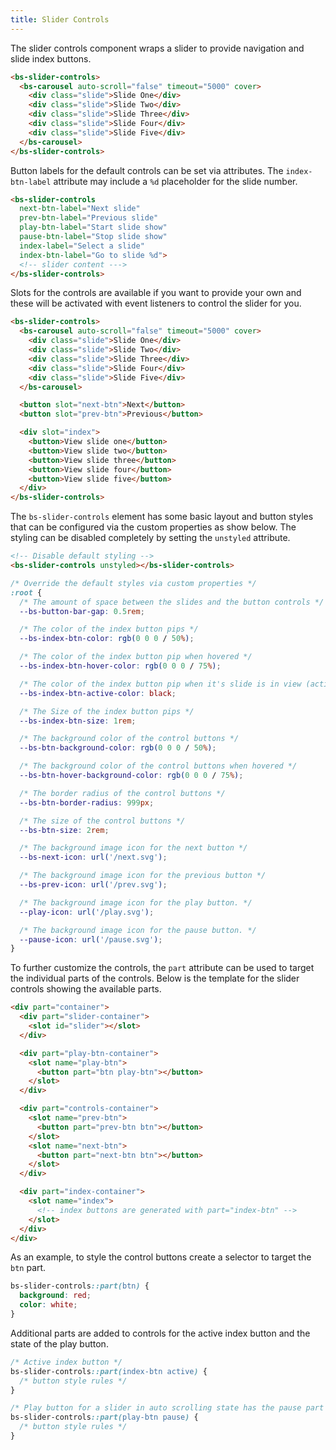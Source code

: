 ```yaml
---
title: Slider Controls
---
```


The slider controls component wraps a slider to provide navigation and slide index buttons.

```html
<bs-slider-controls>
  <bs-carousel auto-scroll="false" timeout="5000" cover>
    <div class="slide">Slide One</div>
    <div class="slide">Slide Two</div>
    <div class="slide">Slide Three</div>
    <div class="slide">Slide Four</div>
    <div class="slide">Slide Five</div>
  </bs-carousel>
</bs-slider-controls>
```

Button labels for the default controls can be set via attributes. The `index-btn-label`
attribute may include a `%d` placeholder for the slide number.

```html
<bs-slider-controls
  next-btn-label="Next slide"
  prev-btn-label="Previous slide"
  play-btn-label="Start slide show"
  pause-btn-label="Stop slide show"
  index-label="Select a slide"
  index-btn-label="Go to slide %d">
  <!-- slider content --->
</bs-slider-controls>
```

Slots for the controls are available if you want to provide your own and these will be activated
with event listeners to control the slider for you.

```html
<bs-slider-controls>
  <bs-carousel auto-scroll="false" timeout="5000" cover>
    <div class="slide">Slide One</div>
    <div class="slide">Slide Two</div>
    <div class="slide">Slide Three</div>
    <div class="slide">Slide Four</div>
    <div class="slide">Slide Five</div>
  </bs-carousel>

  <button slot="next-btn">Next</button>
  <button slot="prev-btn">Previous</button>

  <div slot="index">
    <button>View slide one</button>
    <button>View slide two</button>
    <button>View slide three</button>
    <button>View slide four</button>
    <button>View slide five</button>
  </div>
</bs-slider-controls>
```

The `bs-slider-controls` element has some basic layout and button styles that can be configured via the
custom properties as show below. The styling can be disabled completely by setting the `unstyled` attribute.

```html
<!-- Disable default styling -->
<bs-slider-controls unstyled></bs-slider-controls>
```

```css
/* Override the default styles via custom properties */
:root {
  /* The amount of space between the slides and the button controls */
  --bs-button-bar-gap: 0.5rem;

  /* The color of the index button pips */
  --bs-index-btn-color: rgb(0 0 0 / 50%);

  /* The color of the index button pip when hovered */
  --bs-index-btn-hover-color: rgb(0 0 0 / 75%);

  /* The color of the index button pip when it's slide is in view (active) */
  --bs-index-btn-active-color: black;

  /* The Size of the index button pips */
  --bs-index-btn-size: 1rem;

  /* The background color of the control buttons */
  --bs-btn-background-color: rgb(0 0 0 / 50%);

  /* The background color of the control buttons when hovered */
  --bs-btn-hover-background-color: rgb(0 0 0 / 75%);

  /* The border radius of the control buttons */
  --bs-btn-border-radius: 999px;

  /* The size of the control buttons */
  --bs-btn-size: 2rem;

  /* The background image icon for the next button */
  --bs-next-icon: url('/next.svg');

  /* The background image icon for the previous button */
  --bs-prev-icon: url('/prev.svg');

  /* The background image icon for the play button. */
  --play-icon: url('/play.svg');

  /* The background image icon for the pause button. */
  --pause-icon: url('/pause.svg');
}
```

To further customize the controls, the `part` attribute can be used to target the individual parts of the controls.
Below is the template for the slider controls showing the available parts.

```html
<div part="container">
  <div part="slider-container">
    <slot id="slider"></slot>
  </div>

  <div part="play-btn-container">
    <slot name="play-btn">
      <button part="btn play-btn"></button>
    </slot>
  </div>

  <div part="controls-container">
    <slot name="prev-btn">
      <button part="prev-btn btn"></button>
    </slot>
    <slot name="next-btn">
      <button part="next-btn btn"></button>
    </slot>
  </div>

  <div part="index-container">
    <slot name="index">
      <!-- index buttons are generated with part="index-btn" -->
    </slot>
  </div>
</div>
```

As an example, to style the control buttons create a selector to target the `btn` part.

```css
bs-slider-controls::part(btn) {
  background: red;
  color: white;
}
```

Additional parts are added to controls for the active index button and the state of the
play button.

```css
/* Active index button */
bs-slider-controls::part(index-btn active) {
  /* button style rules */
}

/* Play button for a slider in auto scrolling state has the pause part */
bs-slider-controls::part(play-btn pause) {
  /* button style rules */
}
```

